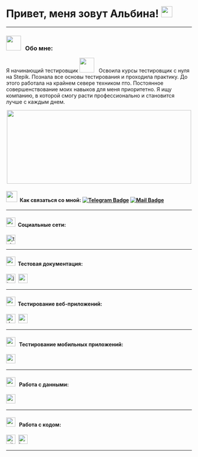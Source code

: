 # Привет, меня зовут Альбина! <img src="https://media.giphy.com/media/v1.Y2lkPTc5MGI3NjExNm1vZ2pqbzdjZTF2NWVxZGI5cHpraDM3YmllNnQ5Z2R0MXNhbG9pNCZlcD12MV9pbnRlcm5hbF9naWZfYnlfaWQmY3Q9cw/bg283WKwSbH3i/giphy.gif" width="30"/>&nbsp;&nbsp;
---
### <img src="https://media.giphy.com/media/STroE7bTBLTzxQUrZc/giphy.gif" width="40" />&nbsp;&nbsp; Обо мне:

Я начинающий тестировщик <img src="https://media.giphy.com/media/v1.Y2lkPTc5MGI3NjExZzZrZmp6amRkNDIyYTAwZWFjd2hiZ2xmY2F6aTltcGpyY256MzFwMCZlcD12MV9pbnRlcm5hbF9naWZfYnlfaWQmY3Q9cw/aOZsjy06WHq5ehGCIR/giphy.gif" width="40" />&nbsp;&nbsp; Освоила курсы тестировщик с нуля на Stepik. Познала все основы тестирования и проходила практику. До этого работала на крайнем севере техником пто. Постоянное совершенствование моих навыков для меня приоритетно. Я ищу компанию, в которой смогу расти профессионально и становится лучше с каждым днем. 

<div align="center">
  <img src="https://media.giphy.com/media/v1.Y2lkPTc5MGI3NjExbGIzdWV6dDg4cTUxejV2bGFzY2MxaDd0Zjdyb2k3bzltd3lqdXo4eSZlcD12MV9pbnRlcm5hbF9naWZfYnlfaWQmY3Q9Zw/FcqKy4Kj7XOK0hCW4g/giphy.gif" width="500" height="200"/>
</div>

#### <img src="https://media.giphy.com/media/efUQrWLjbgji5u1Ove/giphy.gif" width="30"/>&nbsp;&nbsp;Как связаться со мной: [![Telegram Badge](https://img.shields.io/badge/-@albinaib444-blue?style=flat&logo=Telegram&logoColor=white)](https://t.me/in/albinaib444/) [![Mail Badge](https://img.shields.io/badge/-Mail-blue?style=flat&logo=Mail&logoColor=white)](mailto:miss.400@mail.ru)

---
#### <img src="https://github.com/SP-XD/SP-XD/blob/main/images/message.gif?raw=true" width="25"/>&nbsp;&nbsp;Социальные сети:
  <div id="badges">
    <a href="https://t.me/albinaib444" target="_blank">
      <img src="https://cdn-icons-png.flaticon.com/512/2111/2111646.png" width="25" height="25" alt="telegram" />
    </a>
  </div>

  
---

#### <img src="https://media.giphy.com/media/JscA27pcDdfubFImYj/giphy.gif" width="25"/>&nbsp;&nbsp;Тестовая документация:
<div>
  <img src="https://cdn.jsdelivr.net/gh/devicons/devicon/icons/jira/jira-original.svg" title="jira" alt="jira" width="25" height="25"/>&nbsp
  <img src="https://luna1.co/eb0187.png" title="qase" alt="qase" width="25" height="25"/>&nbsp
</div>

---

#### <img src="https://media.giphy.com/media/1dr2kog5CiGeGmDH4E/giphy.gif" width="25"/>&nbsp;&nbsp;Тестирование веб-приложений:

<div>
  <img src="https://github.com/Albina987/Thaiane/blob/master/pngwing.com.png" title="devtools" alt="devtools" width="25" height="25""/>&nbsp
  <img src="https://seeklogo.com/images/P/postman-logo-0087CA0D15-seeklogo.com.png" title="postman" alt="postman" width="25" height="25"/>&nbsp
</div>

---

#### <img src="https://media.giphy.com/media/v1.Y2lkPTc5MGI3NjExdW92MXRrdGs2cGU4bnMwN2NqbjFoZHdnbzhjeTZzc3h0cGZwMm51NiZlcD12MV9pbnRlcm5hbF9naWZfYnlfaWQmY3Q9cw/htvPpsP0fEFhTv7HHT/giphy.gif" width="25" />&nbsp;&nbsp; Тестирование мобильных приложений:

<div>
  <img src="https://cdn.jsdelivr.net/gh/devicons/devicon/icons/androidstudio/androidstudio-original.svg" title="android-studio" alt="android-studio" width="25" height="25"/>&nbsp
</div>


---

#### <img src="https://media.giphy.com/media/v1.Y2lkPTc5MGI3NjExbG5renA0dWFic3N4M3dsaDJjMnJ3aDhmaDgxanAybXd6YTdlN2xkeiZlcD12MV9pbnRlcm5hbF9naWZfYnlfaWQmY3Q9cw/WtVVE1MLlE8cU8dOKd/giphy.gif" width="25" />&nbsp;&nbsp; Работа с данными:

<div>
  <img src="https://cdn.jsdelivr.net/gh/devicons/devicon/icons/mysql/mysql-original.svg" title="mysql" alt="mysql" width="25" height="25"/>&nbsp
</div>

---

#### <img src="https://media.giphy.com/media/v1.Y2lkPTc5MGI3NjExYjB4YWxxdWY5NDBsOHo2ZGtxNmltaXJ6dDJmZmUwaXcxdm1jM3FiNiZlcD12MV9pbnRlcm5hbF9naWZfYnlfaWQmY3Q9cw/SHjOSDkKZ18qOHA5B5/giphy.gif" width="25" />&nbsp;&nbsp; Работа с кодом:

<div>
  <img src="https://cdn.jsdelivr.net/gh/devicons/devicon/icons/git/git-original.svg" title="git" alt="git" width="25" height="25"/>&nbsp
  <img src="https://upload.wikimedia.org/wikipedia/commons/thumb/4/4b/Bash_Logo_Colored.svg/1024px-Bash_Logo_Colored.svg.png?20180723054350" title="bash" alt="bash" width="25" height="25"/>&nbsp
</div>

---
